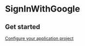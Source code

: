 # SignInWithGoogle

## Get started
[Configure your application project](https://developers.google.com/identity/sign-in/ios/start-integrating#configure_app_project)
